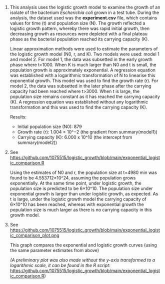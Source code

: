 1) This analysis uses the logistic growth model to examine the growth of an isolate of the bacterium _Escherichia coli_ grown in a test tube. During the analysis, the dataset used was the **experiment.csv** file, which contains values for time (t) and population size (N). The growth reflected a logistic growth pattern, whereby there was rapid initial growth, then decreasing growth as resources were depleted with a final plateau phase as the bacterial population reached its carrying capacity (K).

   Linear approximation methods were used to estimate the parameters of the logistic growth model (N0, r, and K). Two models were used: model 1 and model 2. For model 1, the data was subsetted in the early growth phase where t<1000. When K is much larger than N0 and t is small, the population growth is approximately exponential. A regression equation was established with a logarithmic transformation of N to linearise this exponential growth. This model was used to find the growth rate (r). For model 2, the data was subsetted in the later phase after the carrying capacity had been reached where t>3000. When t is large, the population size remains constant as it has reached the carrying capacity (K). A regression equation was established without any logarithmic transformation and this was used to find the carrying capacity (K).

   Results: 
     - Initial population size (N0): 879
     - Growth rate (r): 1.004 × 10^−2 (the gradient from summary(model1))
     - Carrying capacity (K): 6.000 x 10^10 (the intercept from summary(model2))

3) See https://github.com/1075515/logistic_growth/blob/main/exponential_logistic_comparison.R

   Using the estimates of N0 and r, the population size at t=4980 min was found to be 4.553712×10^24, assuming the population grows exponentially. At the same time point, under logistic growth, the population size is predicted to be 6×10^10. The population size under exponential growth is larger than under logistic growth, as expected. As t is large, under the logistic growth model the carrying capacity of 6×10^10 has been reached, whereas with exponential growth the population size is much larger as there is no carrying capacity in this growth model. 

4) See https://github.com/1075515/logistic_growth/blob/main/exponential_logistic_comparison_plot.png

   This graph compares the exponential and logistic growth curves (using the same parameter estimates from above)

    _(A preliminary plot was also made without the y-axis transformed to a logarithmic scale, it can be found in the R script:_ https://github.com/1075515/logistic_growth/blob/main/exponential_logistic_comparison.R)
